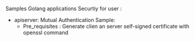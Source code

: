 Samples Golang applications Securtiy for user :

* apiserver: Mutual Authentication Sample:
    - Pre_requisites : Generate clien an server self-signed certificate with openssl command
